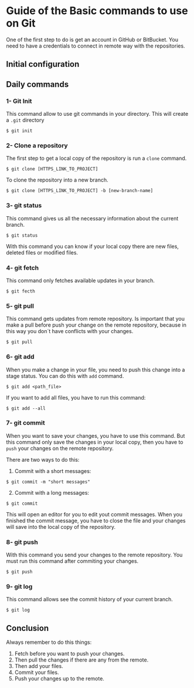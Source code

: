# Guide of the Basic commands to use on Git

One of the first step to do is get an account in GitHub or BitBucket. You need to have a credentials to connect in remote way with the repositories.

## Initial configuration


## Daily commands

### 1- Git Init
This command allow to use git commands in your directory. This will create a `.git` directory

```
$ git init
```

### 2- Clone a repository
The first step to get a local copy of the repository is run a `clone` command. 

```
$ git clone [HTTPS_LINK_TO_PROJECT]
```

To clone the repository into a new branch.

```
$ git clone [HTTPS_LINK_TO_PROJECT] -b [new-branch-name]
```

### 3- git status
This command gives us all the necessary information about the current branch.

```
$ git status
```

With this command you can know if your local copy there are new files, deleted files or modified files.

### 4- git fetch
This command only fetches available updates in your branch.

```
$ git fecth
```

### 5- git pull
This command gets updates from remote repository. Is important that you make a pull before push your change on the remote repository, because in this way you don´t have conflicts with your changes.

```
$ git pull
```

### 6- git add
When you make a change in your file, you need to push this change into a stage status. You can do this with `add` command.

```
$ git add <path_file>
```

If you want to add all files, you have to run this command:

```
$ git add --all
```

### 7- git commit
When you want to save your changes, you have to use this command. But this command only save the changes in your local copy, then you have to `push` your changes on the remote repository.

There are two ways to do this:

1. Commit with a short messages:

```
$ git commit -m "short messages"
```

2. Commit with a long messages:

```
$ git commit
```

This will open an editor for you to edit yout commit messages. When you finished the commit message, you have to close the file and your changes will save into the local copy of the repository.

### 8- git push
With this command you send your changes to the remote repository. You must run this command after commiting your changes.

```
$ git push
```

### 9- git log
This command allows see the commit history of your current branch.

```
$ git log
```


## Conclusion
Always remember to do this things:

1. Fetch before you want to push your changes.
2. Then pull the changes if there are any from the remote.
3. Then add your files.
4. Commit your files.
5. Push your changes up to the remote.